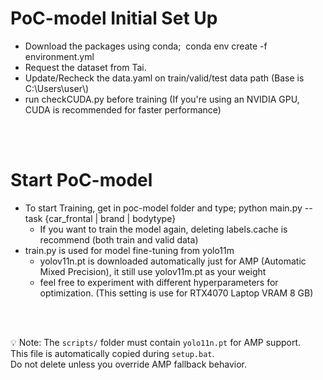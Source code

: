 # PoC-model Initial Set Up
- Download the packages using conda;&nbsp; conda env create -f environment.yml
- Request the dataset from Tai.
- Update/Recheck the data.yaml on train/valid/test data path (Base is C:\\Users\\user\\)
- run checkCUDA.py before training (If you're using an NVIDIA GPU, CUDA is recommended for faster performance)
<br>
<br>

# Start PoC-model 
- To start Training, get in poc-model folder and type; python main.py --task {car_frontal | brand | bodytype}
    - If you want to train the model again, deleting labels.cache is recommend (both train and valid data)
- train.py is used for model fine-tuning from yolo11m
    - yolov11n.pt is downloaded automatically just for AMP (Automatic Mixed Precision), it still use yolov11m.pt as your weight
    - feel free to experiment with different hyperparameters for optimization. (This setting is use for RTX4070 Laptop VRAM 8 GB)
<br>
<br>




💡 Note: The `scripts/` folder must contain `yolo11n.pt` for AMP support.  
This file is automatically copied during `setup.bat`.  
Do not delete unless you override AMP fallback behavior.
